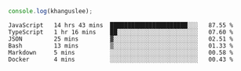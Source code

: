 ```js
console.log(khanguslee);
```

<!--START_SECTION:waka-->

```text
JavaScript   14 hrs 43 mins  ██████████████████████░░░   87.55 %
TypeScript   1 hr 16 mins    ██░░░░░░░░░░░░░░░░░░░░░░░   07.60 %
JSON         25 mins         ▓░░░░░░░░░░░░░░░░░░░░░░░░   02.51 %
Bash         13 mins         ▒░░░░░░░░░░░░░░░░░░░░░░░░   01.33 %
Markdown     5 mins          ░░░░░░░░░░░░░░░░░░░░░░░░░   00.58 %
Docker       4 mins          ░░░░░░░░░░░░░░░░░░░░░░░░░   00.43 %
```

<!--END_SECTION:waka-->

<!--
**khanguslee/khanguslee** is a ✨ _special_ ✨ repository because its `README.md` (this file) appears on your GitHub profile.

Here are some ideas to get you started:

- 🔭 I’m currently working on ...
- 🌱 I’m currently learning ...
- 👯 I’m looking to collaborate on ...
- 🤔 I’m looking for help with ...
- 💬 Ask me about ...
- 📫 How to reach me: ...
- 😄 Pronouns: ...
- ⚡ Fun fact: ...
-->
